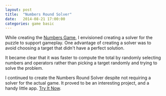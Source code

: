 ```yaml
---
layout: post
title:  "Numbers Round Solver"
date:   2014-08-21 17:00:00
categories: game basic
---
```


While creating the [Numbers Game], I envisioned creating a solver for the puzzle to support gameplay. One advantage of creating a solver was to avoid choosing a target that didn't have a perfect solution. 

It became clear that it was faster to compute the total by randomly selecting numbers and operators rather than picking a target randomly and trying to solve the problem. 

I continued to create the Numbers Round Solver despite not requiring a solver for the actual game. It proved to be an interesting project, and a handy little app. [Try It Now][play-link].


[Numbers Game]: /http://mibz.uk/countdown-numbers-game/
[play-link]: /http://mibz.uk/numbers-game-solver/
